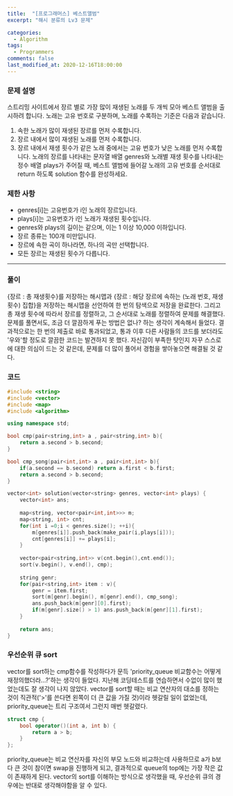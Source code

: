 ```yaml
---
title:  "[프로그래머스] 베스트앨범"
excerpt: "해시 분류의 Lv3 문제"

categories:
  - Algorithm
tags:
  - Programmers
comments: false
last_modified_at: 2020-12-16T18:00:00
---
```

### 문제 설명
스트리밍 사이트에서 장르 별로 가장 많이 재생된 노래를 두 개씩 모아 베스트 앨범을 출시하려 합니다. 노래는 고유 번호로 구분하며, 노래를 수록하는 기준은 다음과 같습니다.

1. 속한 노래가 많이 재생된 장르를 먼저 수록합니다.
1. 장르 내에서 많이 재생된 노래를 먼저 수록합니다.
1. 장르 내에서 재생 횟수가 같은 노래 중에서는 고유 번호가 낮은 노래를 먼저 수록합니다.
노래의 장르를 나타내는 문자열 배열 genres와 노래별 재생 횟수를 나타내는 정수 배열 plays가 주어질 때, 베스트 앨범에 들어갈 노래의 고유 번호를 순서대로 return 하도록 solution 함수를 완성하세요.

### 제한 사항
- genres[i]는 고유번호가 i인 노래의 장르입니다.
- plays[i]는 고유번호가 i인 노래가 재생된 횟수입니다.
- genres와 plays의 길이는 같으며, 이는 1 이상 10,000 이하입니다.
- 장르 종류는 100개 미만입니다.
- 장르에 속한 곡이 하나라면, 하나의 곡만 선택합니다.
- 모든 장르는 재생된 횟수가 다릅니다.

---
### 풀이
{장르 : 총 재생횟수}를 저장하는 해시맵과 {장르 : 해당 장르에 속하는 (노래 번호, 재생횟수) 집합}을 저장하는 해시맵을 선언하여 한 번의 탐색으로 저장을 완료한다. 그리고 총 재생 횟수에 따라서 장르를 정렬하고, 그 순서대로 노래를 정렬하여 문제를 해결했다.문제를 풀면서도, 조금 더 깔끔하게 푸는 방법은 없나? 하는 생각이 계속해서 들었다. 결과적으로는 한 번의 제출로 바로 통과되었고, 통과 이후 다른 사람들의 코드를 보더라도 '우와'할 정도로 깔끔한 코드는 발견하지 못 했다. 자신감이 부족한 탓인지 자꾸 스스로에 대한 의심이 드는 것 같은데, 문제를 더 많이 풀어서 경험을 쌓아놓으면 해결될 것 같다.

### 코드
```c++
#include <string>
#include <vector>
#include <map>
#include <algorithm>

using namespace std;

bool cmp(pair<string,int> a , pair<string,int> b){
    return a.second > b.second;
}

bool cmp_song(pair<int,int> a , pair<int,int> b){
    if(a.second == b.second) return a.first < b.first;
    return a.second > b.second;
}

vector<int> solution(vector<string> genres, vector<int> plays) {
    vector<int> ans;
    
    map<string, vector<pair<int,int>>> m;
    map<string, int> cnt;
    for(int i =0;i < genres.size(); ++i){
        m[genres[i]].push_back(make_pair(i,plays[i]));
        cnt[genres[i]] += plays[i];
    }
    
    vector<pair<string,int>> v(cnt.begin(),cnt.end());
    sort(v.begin(), v.end(), cmp);
    
    string genr;
    for(pair<string,int> item : v){
        genr = item.first;
        sort(m[genr].begin(), m[genr].end(), cmp_song);
        ans.push_back(m[genr][0].first);
        if(m[genr].size() > 1) ans.push_back(m[genr][1].first);
    }
    
    return ans;
}
```

### 우선순위 큐 sort
vector를 sort하는 cmp함수를 작성하다가 문득 'priority_queue 비교함수는 어떻게 재정의했더라...?'하는 생각이 들었다. 지난해 코딩테스트를 연습하면서 수없이 많이 했었는데도 잘 생각이 나지 않았다. 
vector를 sort할 때는 비교 연산자의 대소를 정하는 것이 직관적('>'를 쓴다면 왼쪽이 더 큰 값을 가질 것)이라 헷갈릴 일이 없었는데, priority_queue는 트리 구조여서 그런지 매번 헷갈렸다.

```c++
struct cmp {
    bool operator()(int a, int b) {
        return a > b;
    }
};  
```

priority_queue는 비교 연산자를 자신의 부모 노드와 비교하는데 사용하므로 a가 b보다 큰 것이 참이면 swap을 진행하게 되고, 결과적으로 queue의 top에는 가장 작은 값이 존재하게 된다. vector의 sort를 이해하는 방식으로 생각했을 때, 우선순위 큐의 경우에는 반대로 생각해야함을 알 수 있다.